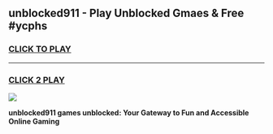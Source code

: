 
## unblocked911 - Play Unblocked Gmaes & Free #ycphs
<h3>
<a href="https://news.freeplayer.one?title=unblocked911&ref=24F">CLICK TO PLAY</a></h3>
<hr>

<h3>
<a href="https://news.freeplayer.one?title=unblocked911&ref=24F">CLICK 2 PLAY</a>
  
</h3>

<a href="https://news.freeplayer.one?title=unblocked911&ref=24F/"><img src="https://clearcache.store/games.png"></a>


**unblocked911 games unblocked: Your Gateway to Fun and Accessible Online Gaming**
